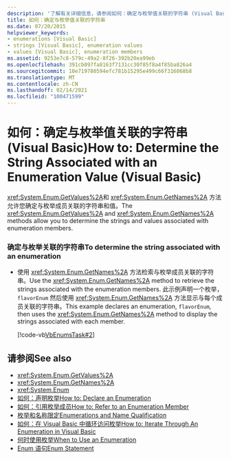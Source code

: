 ```yaml
---
description: '了解有关详细信息，请参阅如何：确定与枚举值关联的字符串 (Visual Basic) '
title: 如何：确定与枚举值关联的字符串
ms.date: 07/20/2015
helpviewer_keywords:
- enumerations [Visual Basic]
- strings [Visual Basic], enumeration values
- values [Visual Basic], enumeration members
ms.assetid: 9253e7c8-579c-49a2-8f26-392b20ea99eb
ms.openlocfilehash: 391cb097fa8163f7131cc30f85f8a4f85ba826a4
ms.sourcegitcommit: 10e719780594efc781b15295e499c66f316068b8
ms.translationtype: MT
ms.contentlocale: zh-CN
ms.lasthandoff: 02/14/2021
ms.locfileid: "100471599"
---
```

# <a name="how-to-determine-the-string-associated-with-an-enumeration-value-visual-basic"></a><span data-ttu-id="08b9f-103">如何：确定与枚举值关联的字符串 (Visual Basic)</span><span class="sxs-lookup"><span data-stu-id="08b9f-103">How to: Determine the String Associated with an Enumeration Value (Visual Basic)</span></span>

<span data-ttu-id="08b9f-104"><xref:System.Enum.GetValues%2A>和 <xref:System.Enum.GetNames%2A> 方法允许您确定与枚举成员关联的字符串和值。</span><span class="sxs-lookup"><span data-stu-id="08b9f-104">The <xref:System.Enum.GetValues%2A> and <xref:System.Enum.GetNames%2A> methods allow you to determine the strings and values associated with enumeration members.</span></span>  
  
### <a name="to-determine-the-string-associated-with-an-enumeration"></a><span data-ttu-id="08b9f-105">确定与枚举关联的字符串</span><span class="sxs-lookup"><span data-stu-id="08b9f-105">To determine the string associated with an enumeration</span></span>  
  
- <span data-ttu-id="08b9f-106">使用 <xref:System.Enum.GetNames%2A> 方法检索与枚举成员关联的字符串。</span><span class="sxs-lookup"><span data-stu-id="08b9f-106">Use the <xref:System.Enum.GetNames%2A> method to retrieve the strings associated with the enumeration members.</span></span> <span data-ttu-id="08b9f-107">此示例声明一个枚举， `flavorEnum` 然后使用 <xref:System.Enum.GetNames%2A> 方法显示与每个成员关联的字符串。</span><span class="sxs-lookup"><span data-stu-id="08b9f-107">This example declares an enumeration, `flavorEnum`, then uses the <xref:System.Enum.GetNames%2A> method to display the strings associated with each member.</span></span>  
  
     [!code-vb[VbEnumsTask#2](~/samples/snippets/visualbasic/VS_Snippets_VBCSharp/VbEnumsTask/VB/Class2.vb#2)]  
  
## <a name="see-also"></a><span data-ttu-id="08b9f-108">请参阅</span><span class="sxs-lookup"><span data-stu-id="08b9f-108">See also</span></span>

- <xref:System.Enum.GetValues%2A>
- <xref:System.Enum.GetNames%2A>
- <xref:System.Enum>
- [<span data-ttu-id="08b9f-109">如何：声明枚举</span><span class="sxs-lookup"><span data-stu-id="08b9f-109">How to: Declare an Enumeration</span></span>](how-to-declare-enumerations.md)
- [<span data-ttu-id="08b9f-110">如何：引用枚举成员</span><span class="sxs-lookup"><span data-stu-id="08b9f-110">How to: Refer to an Enumeration Member</span></span>](how-to-refer-to-an-enumeration-member.md)
- [<span data-ttu-id="08b9f-111">枚举和名称限定</span><span class="sxs-lookup"><span data-stu-id="08b9f-111">Enumerations and Name Qualification</span></span>](enumerations-and-name-qualification.md)
- [<span data-ttu-id="08b9f-112">如何：在 Visual Basic 中循环访问枚举</span><span class="sxs-lookup"><span data-stu-id="08b9f-112">How to: Iterate Through An Enumeration in Visual Basic</span></span>](how-to-iterate-through-an-enumeration.md)
- [<span data-ttu-id="08b9f-113">何时使用枚举</span><span class="sxs-lookup"><span data-stu-id="08b9f-113">When to Use an Enumeration</span></span>](when-to-use-an-enumeration.md)
- [<span data-ttu-id="08b9f-114">Enum 语句</span><span class="sxs-lookup"><span data-stu-id="08b9f-114">Enum Statement</span></span>](../../../language-reference/statements/enum-statement.md)

